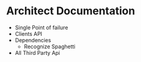 # Architect Documentation

- Single Point of failure
- Clients API
- Dependencies
  - Recognize Spaghetti
- All Third Party Api

